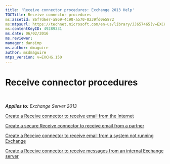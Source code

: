 ```yaml
---
title: 'Receive connector procedures: Exchange 2013 Help'
TOCTitle: Receive connector procedures
ms:assetid: 86f7d6e7-a869-4c90-a570-0239fd0e5872
ms:mtpsurl: https://technet.microsoft.com/en-us/library/JJ657465(v=EXCHG.150)
ms:contentKeyID: 49289331
ms.date: 06/02/2016
ms.reviewer: 
manager: dansimp
ms.author: dmaguire
author: msdmaguire
mtps_version: v=EXCHG.150
---
```


# Receive connector procedures

 

_**Applies to:** Exchange Server 2013_

[Create a Receive connector to receive email from the Internet](create-a-receive-connector-to-receive-email-from-the-internet-exchange-2013-help.md)

[Create a secure Receive connector to receive email from a partner](create-a-secure-receive-connector-to-receive-email-from-a-partner-exchange-2013-help.md)

[Create a Receive connector to receive email from a system not running Exchange](create-a-receive-connector-to-receive-email-from-a-system-not-running-exchange-exchange-2013-help.md)

[Create a Receive connector to receive messages from an internal Exchange server](create-a-receive-connector-to-receive-messages-from-an-internal-exchange-server-exchange-2013-help.md)
